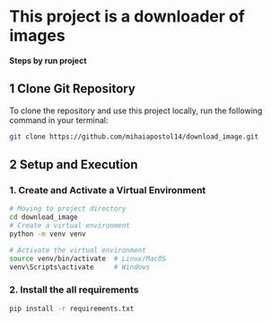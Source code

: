 # This project is a downloader of images

**Steps by run project**

## 1 **Clone Git Repository**
To clone the repository and use this project locally, run the following command in your terminal:
 ```bash
 git clone https://github.com/mihaiapostol14/download_image.git
 ```

## 2 Setup and Execution  

### 1. Create and Activate a Virtual Environment  

```bash
# Moving to project directory
cd download_image
# Create a virtual environment
python -m venv venv  

# Activate the virtual environment
source venv/bin/activate  # Linux/MacOS  
venv\Scripts\activate     # Windows  
```

### 2. Install the all requirements

```bash
pip install -r requirements.txt
```
